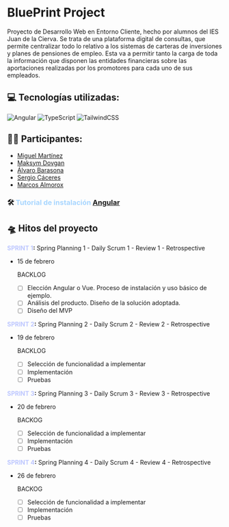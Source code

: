 # BluePrint Project
Proyecto de Desarrollo Web en Entorno Cliente, hecho por alumnos del IES Juan de la Cierva. Se trata de una plataforma digital de consultas, que permite centralizar todo lo relativo a los sistemas de carteras de inversiones y planes de pensiones de empleo. Esta va a permitir tanto la carga de toda la información que disponen las entidades financieras sobre las aportaciones realizadas por los promotores para cada uno de sus empleados.

## 💻 Tecnologías utilizadas:
![Angular](https://img.shields.io/badge/angular-%2307405e.svg?style=for-the-badge&logo=angular&logoColor=white)
![TypeScript](https://img.shields.io/badge/typescript-%23007ACC.svg?style=for-the-badge&logo=typescript&logoColor=white)
![TailwindCSS](https://img.shields.io/badge/tailwindcss-%2338B2AC.svg?style=for-the-badge&logo=tailwind-css&logoColor=white)


## 🤵🏻 Participantes:
- [Miguel Martínez](https://github.com/trikytrukos)
- [Maksym Dovgan](https://github.com/xrezu)
- [Álvaro Barasona](https://github.com/alvarobarasona)
- [Sergio Cáceres](https://github.com/Eracres)
- [Marcos Almorox](https://github.com/malmorox)

### 🛠️ <span style="color:#A8D6FF"> Tutorial de instalación </span> [Angular](docs/Instalar_Angular.md)

## 🛸 Hitos del proyecto

**<span style="color:#BDC7FF">SPRINT 1</span>:** Spring Planning 1 - Daily Scrum 1 - Review 1 - Retrospective 
- 15 de febrero

  BACKLOG
   - [ ] Elección Angular o Vue. Proceso de instalación y uso básico de ejemplo.
   - [ ] Análisis del producto. Diseño de la solución adoptada.
   - [ ] Diseño del MVP
         
**<span style="color:#BDC7FF">SPRINT 2</span>:** Spring Planning 2 - Daily Scrum 2 - Review 2 - Retrospective
- 19 de febrero

  BACKLOG
   - [ ] Selección de funcionalidad a implementar
   - [ ] Implementación
   - [ ] Pruebas

**<span style="color:#BDC7FF">SPRINT 3</span>:** Spring Planning 3 - Daily Scrum 3 - Review 3 - Retrospective
- 20 de febrero

  BACKOG
   - [ ] Selección de funcionalidad a implementar
   - [ ] Implementación
   - [ ] Pruebas
        
**<span style="color:#BDC7FF">SPRINT 4</span>:** Spring Planning 4 - Daily Scrum 4 - Review 4 - Retrospective
- 26 de febrero

  BACKOG
   - [ ] Selección de funcionalidad a implementar
   - [ ] Implementación
   - [ ] Pruebas
